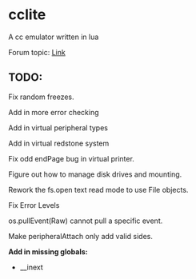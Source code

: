 cclite
======

A cc emulator written in lua

Forum topic: [Link](http://www.computercraft.info/forums2/index.php?/topic/13445-lightweight-cc-emulator-download-now/)

TODO:
-----

Fix random freezes.

Add in more error checking

Add in virtual peripheral types

Add in virtual redstone system

Fix odd endPage bug in virtual printer.

Figure out how to manage disk drives and mounting.

Rework the fs.open text read mode to use File objects.

Fix Error Levels

os.pullEvent(Raw) cannot pull a specific event.

Make peripheralAttach only add valid sides.

**Add in missing globals:**

  * __inext
